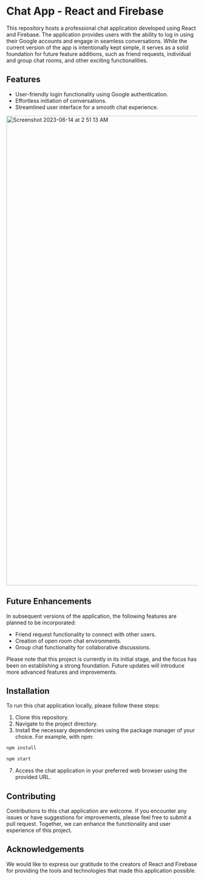 # Chat App - React and Firebase

This repository hosts a professional chat application developed using React and Firebase. The application provides users with the ability to log in using their Google accounts and engage in seamless conversations. While the current version of the app is intentionally kept simple, it serves as a solid foundation for future feature additions, such as friend requests, individual and group chat rooms, and other exciting functionalities.

## Features

- User-friendly login functionality using Google authentication.
- Effortless initiation of conversations.
- Streamlined user interface for a smooth chat experience.


<img width="1235" alt="Screenshot 2023-06-14 at 2 51 13 AM" src="https://github.com/EgzonBahtiri/ChatApp/assets/25590360/cb362312-98f9-4437-8395-90f026bc2beb">


## Future Enhancements

In subsequent versions of the application, the following features are planned to be incorporated:

- Friend request functionality to connect with other users.
- Creation of open room chat environments.
- Group chat functionality for collaborative discussions.

Please note that this project is currently in its initial stage, and the focus has been on establishing a strong foundation. Future updates will introduce more advanced features and improvements.

## Installation

To run this chat application locally, please follow these steps:

1. Clone this repository.
2. Navigate to the project directory.
3. Install the necessary dependencies using the package manager of your choice. For example, with npm:

```bash
npm install
```

```bash
npm start
```

7. Access the chat application in your preferred web browser using the provided URL.

## Contributing

Contributions to this chat application are welcome. If you encounter any issues or have suggestions for improvements, please feel free to submit a pull request. Together, we can enhance the functionality and user experience of this project.


## Acknowledgements

We would like to express our gratitude to the creators of React and Firebase for providing the tools and technologies that made this application possible.




